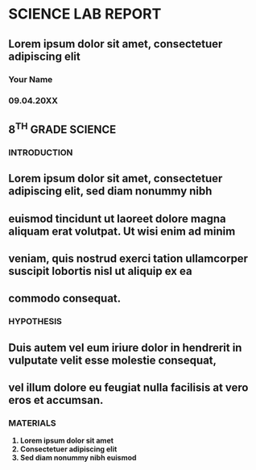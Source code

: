 # SCIENCE LAB REPORT

## Lorem ipsum dolor sit amet, consectetuer adipiscing elit

### Your Name

### 09.04.20XX

## 8<sup>TH</sup> GRADE SCIENCE

### <b>INTRODUCTION<b>

## Lorem ipsum dolor sit amet, consectetuer adipiscing elit, sed diam nonummy nibh
## euismod tincidunt ut laoreet dolore magna aliquam erat volutpat. Ut wisi enim ad minim
## veniam, quis nostrud exerci tation ullamcorper suscipit lobortis nisl ut aliquip ex ea
## commodo consequat.

### HYPOTHESIS

## Duis autem vel eum iriure dolor in hendrerit in vulputate velit esse molestie consequat,
## vel illum dolore eu feugiat nulla facilisis at vero eros et accumsan.

### MATERIALS

1. Lorem ipsum dolor sit amet
2. Consectetuer adipiscing elit
3. Sed diam nonummy nibh euismod


